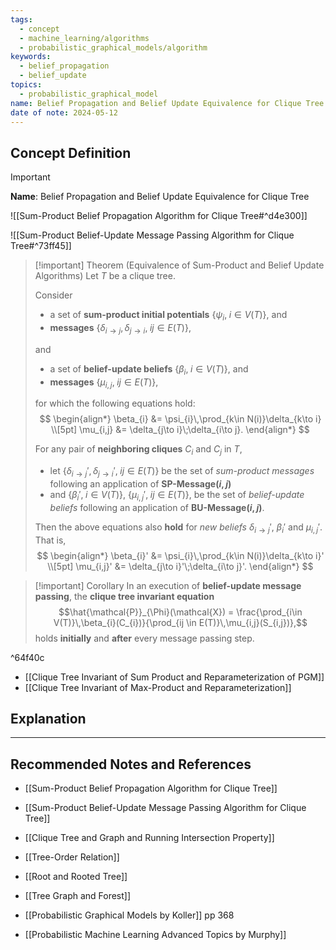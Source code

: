 ```yaml
---
tags:
  - concept
  - machine_learning/algorithms
  - probabilistic_graphical_models/algorithm
keywords:
  - belief_propagation
  - belief_update
topics:
  - probabilistic_graphical_model
name: Belief Propagation and Belief Update Equivalence for Clique Tree
date of note: 2024-05-12
---
```


## Concept Definition

>[!important]
>**Name**: Belief Propagation and Belief Update Equivalence for Clique Tree

![[Sum-Product Belief Propagation Algorithm for Clique Tree#^d4e300]]

![[Sum-Product Belief-Update Message Passing Algorithm for Clique Tree#^73ff45]]

>[!important] Theorem (Equivalence of Sum-Product and Belief Update Algorithms)
>Let $T$ be a clique tree.
>
>Consider 
>- a set of **sum-product initial potentials** $\{ \psi_{i}, \;i\in V(T) \}$, and
>- **messages** $\{ \delta_{i\to j},\, \delta_{j\to i},\; ij\in E(T) \}$, 
>
>and
>- a set of **belief-update beliefs** $\{ \beta_{i}, \; i\in V(T) \}$, and
>- **messages** $\{ \mu_{i,j},\; ij\in E(T) \}$,
>
>for which the following equations hold:
>$$
>\begin{align*}
> \beta_{i} &= \psi_{i}\,\prod_{k\in N(i)}\delta_{k\to i} \\[5pt]
> \mu_{i,j} &= \delta_{j\to i}\;\delta_{i\to j}.
>\end{align*}
>$$
>
>For any pair of **neighboring cliques** $C_{i}$ and $C_{j}$ in $T$, 
>- let $\{ \delta_{i\to j}',\, \delta_{j\to i}',\; ij\in E(T) \}$ be the set of *sum-product messages* following an application of **SP-Message$(i,j)$**
>- and $\{  \beta_{i}', \; i\in V(T)\}$,  $\{ \mu_{i,j}',\; ij\in E(T) \}$,  be the set of *belief-update beliefs* following an application of **BU-Message$(i,j)$**.
>  
>Then the above equations also **hold** for *new beliefs* $\delta_{i\to j}'$, $\beta_{i}'$ and $\mu_{i,j}'$. That is,
>$$
>\begin{align*}
> \beta_{i}' &= \psi_{i}\,\prod_{k\in N(i)}\delta_{k\to i}' \\[5pt]
> \mu_{i,j}' &= \delta_{j\to i}'\;\delta_{i\to j}'.
>\end{align*}
>$$

>[!important] Corollary
>In an execution of **belief-update message passing**, the **clique tree invariant equation** $$\hat{\mathcal{P}}_{\Phi}(\mathcal{X}) = \frac{\prod_{i\in V(T)}\,\beta_{i}(C_{i})}{\prod_{ij \in E(T)}\,\mu_{i,j}(S_{i,j})},$$ holds **initially** and **after** every message passing step.

^64f40c

- [[Clique Tree Invariant of Sum Product and Reparameterization of PGM]]
- [[Clique Tree Invariant of Max-Product and Reparameterization]]


## Explanation





-----------
##  Recommended Notes and References

- [[Sum-Product Belief Propagation Algorithm for Clique Tree]]
- [[Sum-Product Belief-Update Message Passing Algorithm for Clique Tree]]

- [[Clique Tree and Graph and Running Intersection Property]]

- [[Tree-Order Relation]]
- [[Root and Rooted Tree]]
- [[Tree Graph and Forest]]


- [[Probabilistic Graphical Models by Koller]] pp 368
- [[Probabilistic Machine Learning Advanced Topics by Murphy]]
